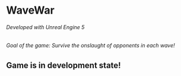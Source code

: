 # WaveWar

###### Developed with Unreal Engine 5
###### Goal of the game: Survive the onslaught of opponents in each wave!
## Game is in development state!
